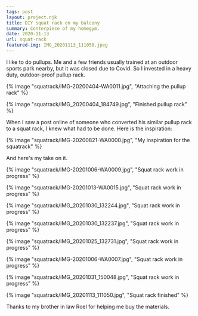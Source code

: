```yaml
---
tags: post
layout: project.njk
title: DIY squat rack on my balcony
summary: Centerpiece of my homegym.
date: 2020-11-13
url: squat-rack
featured-img: IMG_20201113_111050.jpeg
---
```


I like to do pullups. Me and a few friends usually trained at an outdoor sports park nearby, but it was closed due to Covid. So I invested in a heavy duty, outdoor-proof pullup rack.

{% image "squatrack/IMG-20200404-WA0011.jpg", "Attaching the pullup rack" %}

{% image "squatrack/IMG_20200404_184749.jpg", "Finished pullup rack" %}

When I saw a post online of someone who converted his similar pullup rack to a squat rack, I knew what had to be done. Here is the inspiration:

{% image "squatrack/IMG-20200821-WA0000.jpg", "My inspiration for the squatrack" %}

And here's my take on it.

{% image "squatrack/IMG-20201006-WA0009.jpg", "Squat rack work in progress" %}

{% image "squatrack/IMG-20201013-WA0015.jpg", "Squat rack work in progress" %}

{% image "squatrack/IMG_20201030_132244.jpg", "Squat rack work in progress" %}

{% image "squatrack/IMG_20201030_132237.jpg", "Squat rack work in progress" %}

{% image "squatrack/IMG_20201025_132731.jpg", "Squat rack work in progress" %}

{% image "squatrack/IMG-20201006-WA0007.jpg", "Squat rack work in progress" %}

{% image "squatrack/IMG_20201031_150048.jpg", "Squat rack work in progress" %}

{% image "squatrack/IMG_20201113_111050.jpg", "Squat rack finished" %}

<!-- Approximated costs: -->

<!-- | Pullup bar | €90 (has since gone up to €170!", "" %} |
| Squat rack materials | €140 |
| Barbell | €190 |
| Weights | €240 |
| Bench | €70 |
| Total | €730 | -->

Thanks to my brother in law Roel for helping me buy the materials.